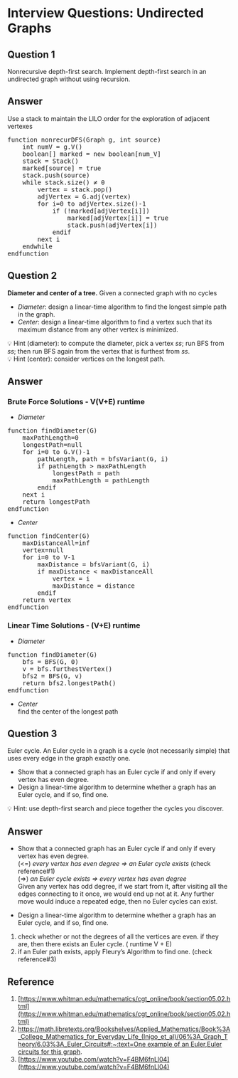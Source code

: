 # Interview Questions: Undirected Graphs

## Question 1

Nonrecursive depth-first search. Implement depth-first search in an undirected graph without using recursion.

## Answer
Use a stack to maintain the LILO order for the exploration of adjacent vertexes
<pre>
function nonrecurDFS(Graph g, int source)
    int numV = g.V()
    boolean[] marked = new boolean[num_V]
    stack = Stack()
    marked[source] = true
    stack.push(source)
    while stack.size() ≠ 0
        vertex = stack.pop()
        adjVertex = G.adj(vertex)
        for i=0 to adjVertex.size()-1
            if (!marked[adjVertex[i]])
                marked[adjVertex[i]] = true
                stack.push(adjVertex[i])
            endif
        next i
    endwhile
endfunction
</pre>

## ****Question 2****

**Diameter and center of a tree.** Given a connected graph with no cycles

- *Diameter*: design a linear-time algorithm to find the longest simple path in the graph.
- *Center*: design a linear-time algorithm to find a vertex such that its maximum distance from any other vertex is minimized.

💡 Hint (diameter): to compute the diameter, pick a vertex *ss*; run BFS from *ss*; then run BFS again from the vertex that is furthest from *ss*.<br/>
💡 Hint (center): consider vertices on the longest path.

## Answer

### Brute Force Solutions - V(V+E) runtime

- *Diameter*
<pre>
function findDiameter(G)
    maxPathLength=0
    longestPath=null
    for i=0 to G.V()-1
        pathLength, path = bfsVariant(G, i)
        if pathLength > maxPathLength
            longestPath = path
            maxPathLength = pathLength
        endif
    next i
    return longestPath
endfunction
</pre>

- *Center*
<pre>
function findCenter(G)
    maxDistanceAll=inf
    vertex=null
    for i=0 to V-1
        maxDistance = bfsVariant(G, i)
        if maxDistance < maxDistanceAll
            vertex = i
            maxDistance = distance
        endif
    return vertex
endfunction
</pre>

### Linear Time Solutions - (V+E) runtime

- *Diameter*
<pre>
function findDiameter(G)
    bfs = BFS(G, 0)
    v = bfs.furthestVertex()
    bfs2 = BFS(G, v)
    return bfs2.longestPath()
endfunction
</pre>

- *Center*  
find the center of the longest path

## Question 3

Euler cycle. An Euler cycle in a graph is a cycle (not necessarily simple) that uses every edge in the graph exactly one.

- Show that a connected graph has an Euler cycle if and only if every vertex has even degree.
- Design a linear-time algorithm to determine whether a graph has an Euler cycle, and if so, find one.

💡 Hint: use depth-first search and piece together the cycles you discover.

## Answer

- Show that a connected graph has an Euler cycle if and only if every vertex has even degree.  
(<=) *every vertex has even degree ⇒ an Euler cycle exists* (check reference#1)</br>
(=>) *an Euler cycle exists ⇒ every vertex has even degree*</br>
Given any vertex has odd degree, if we start from it, after visiting all the edges connecting to it once, we would end up not at it.  Any further move would induce a repeated edge, then no Euler cycles can exist.

- Design a linear-time algorithm to determine whether a graph has an Euler cycle, and if so, find one.
1. check whether or not the degrees of all the vertices are even. if they are, then there exists an Euler cycle. ( runtime V + E)
2. if an Euler path exists, apply Fleury’s Algorithm to find one. (check reference#3)

## Reference

1. [https://www.whitman.edu/mathematics/cgt_online/book/section05.02.html](https://www.whitman.edu/mathematics/cgt_online/book/section05.02.html)
2. [https://math.libretexts.org/Bookshelves/Applied_Mathematics/Book%3A_College_Mathematics_for_Everyday_Life_(Inigo_et_al)/06%3A_Graph_Theory/6.03%3A_Euler_Circuits#:~:text=One example of an Euler,Euler circuits for this graph](https://math.libretexts.org/Bookshelves/Applied_Mathematics/Book%3A_College_Mathematics_for_Everyday_Life_(Inigo_et_al)/06%3A_Graph_Theory/6.03%3A_Euler_Circuits#:~:text=One%20example%20of%20an%20Euler,Euler%20circuits%20for%20this%20graph).
3. [https://www.youtube.com/watch?v=F4BM6fnLl04](https://www.youtube.com/watch?v=F4BM6fnLl04)
